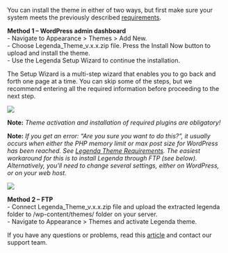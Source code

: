 You can install the theme in either of two ways, but first make sure your system meets the previously described [requirements](/Theme_Installation/Legenda_Theme_Requirements).

**Method 1 – WordPress admin dashboard** <br />
\- Navigate to Appearance > Themes > Add New. <br />
\- Choose Legenda_Theme_v.x.x.zip file. Press the Install Now button to upload and install the theme. <br />
\- Use the Legenda Setup Wizard to continue the installation. <br />

The Setup Wizard is a multi-step wizard that enables you to go back and forth one page at a time. You can skip some of the steps, but we recommend entering all the required information before proceeding to the next step.

![](//olya.8theme.com/theme-docs/legenda-docs/docs/imgs/setup-wizard.png)

<div class="note note-default">

**Note:**
*Theme activation and installation of required plugins are obligatory!*

</div>

<div class="note note-default">

**Note:**
*If you get an error: “Are you sure you want to do this?”, it usually occurs when either the PHP memory limit or max post size for WordPress has been reached. See [Legenda Theme Requirements](/Theme_Installation/Legenda_Theme_Requirements). The easiest workaround for this is to install Legenda through FTP (see below). Alternatively, you'll need to change several settings, either on WordPress, or on your web host.*

</div>

![](//olya.8theme.com/theme-docs/legenda-docs/docs/imgs/are-you-sure.png)

**Method 2 – FTP** <br />
\- Connect Legenda_Theme_v.x.x.zip file and upload the extracted legenda folder to /wp-content/themes/ folder on your server. <br />
\- Navigate to Appearance > Themes and activate Legenda theme. <br />

If you have any questions or problems, read this [article](/Support) and contact our support team.